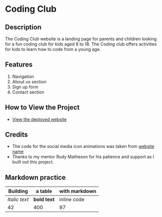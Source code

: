 # Coding Club

## Description
The Coding Club website is a landing page for parents and children looking for a fun coding club for kids aged 8 to 18. The Coding club offers activities for kids to learn how to code from a young age.

## Features
1. Navigation
2. About us section
3. Sign up form
4. Contact section

## How to View the Project
- [View the deployed website](https://username.github.io/codingclub/)

## Credits
- The code for the social media icon animations was taken from [website name](https://username2.github.io/projectname/)
- Thanks to my mentor Rudy Matheson for his patience and support as I built out this project.
## Markdown practice

Building | a table | with markdown
--- | --- | ---
*Italic text* | **bold text** | inline code
42 | 400 | 97 